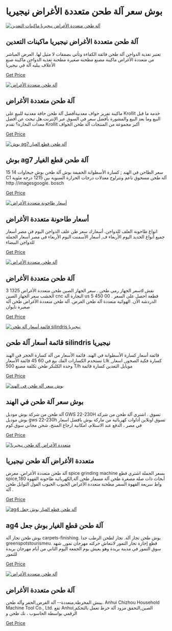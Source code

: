 # بوش سعر آلة طحن متعددة الأغراض نيجيريا
<a href="https://mnn.zoosnet.net/LR/Chatpre.aspx?id=MNN94995150&p=https://vbl.co.za/" target="_blank">![آلة طحن متعددة الأغراض نيجيريا ماكينات التعدين](https://raw.githubusercontent.com/gcmcrusher/imgs/main/736.jpg)</a>
## آلة طحن متعددة الأغراض نيجيريا ماكينات التعدين
تعتبر تغذية الدواجن آلة طحن فائقة الكفاءة وتأتي بصفقات لا مثيل لها. العرض المباشر من متعددة الأغراض ماكينة مصنع مطحنة صغيرة مطحنة تغذية الدواجن ماكينة صنع الأعلاف بيليه آلة في نيجيريا
<a href="https://mnn.zoosnet.net/LR/Chatpre.aspx?id=MNN94995150&p=https://vbl.co.za/" target="_blank">Get Price</a>
<a href="https://mnn.zoosnet.net/LR/Chatpre.aspx?id=MNN94995150&p=https://vbl.co.za/" target="_blank">![آلة طحن متعددة الأغراض](https://raw.githubusercontent.com/gcmcrusher/imgs/main/455.jpg)</a>
## آلة طحن متعددة الأغراض
ماكينة تفريز حواف معدنيةأفضل آلة طحن حافة معدنية للبيع على Krollit خدمة ما قبل البيع وما بعد البيع والمشورة بأفضل سعر في السوق عبر الإنترنت.هل تبحث عن أفضل معدات النجارة؟ تقدم Krollit أكبر مجموعة من المنتجات آلة طحن الحواف
<a href="https://mnn.zoosnet.net/LR/Chatpre.aspx?id=MNN94995150&p=https://vbl.co.za/" target="_blank">Get Price</a>
<a href="https://mnn.zoosnet.net/LR/Chatpre.aspx?id=MNN94995150&p=https://vbl.co.za/" target="_blank">![بوش ag7 آلة طحن قطع الغيار](https://raw.githubusercontent.com/gcmcrusher/imgs/main/195.jpg)</a>
## بوش ag7 آلة طحن قطع الغيار
سعر الطاحن في الهند ; كسارة الأسطوانة الخفيفة بوش آلة طحن بوش جيجاوات 14 15 C1 آلة طحن مسحوق ناعم وتتراوح معدلات درجات الحرارة السنوية بين 1215 درجة مئوية http //imagesgoogle. bosch 
<a href="https://mnn.zoosnet.net/LR/Chatpre.aspx?id=MNN94995150&p=https://vbl.co.za/" target="_blank">Get Price</a>
<a href="https://mnn.zoosnet.net/LR/Chatpre.aspx?id=MNN94995150&p=https://vbl.co.za/" target="_blank">![أسعار طاحونة متعددة الأغراض](https://raw.githubusercontent.com/gcmcrusher/imgs/main/246.jpg)</a>
## أسعار طاحونة متعددة الأغراض
انواع طاحونة العلف للدواجن. أسعارك سعر طن علف الدواجن اليوم فى مصر أسعار جميع أنواع الحديد اليوم الأربعاء ف, أسعار الأسمنت اليوم الأربعاء فى مصر أسعار الجملة للدواجن البيضاء
<a href="https://mnn.zoosnet.net/LR/Chatpre.aspx?id=MNN94995150&p=https://vbl.co.za/" target="_blank">Get Price</a>
<a href="https://mnn.zoosnet.net/LR/Chatpre.aspx?id=MNN94995150&p=https://vbl.co.za/" target="_blank">![آلة طحن متعددة الأغراض](https://raw.githubusercontent.com/gcmcrusher/imgs/main/467.jpg)</a>
## آلة طحن متعددة الأغراض
سعر الجهاز رمى طحن . سعر الجهاز الصين طحن متعددة الأغراض 1325 3d نقش الخشب سعر الجهاز الصين cnc النجارة آلة us 5 450 00 قطعة احصل على السعر . الدردشة الآن. الهوائية متعددة آلة طحن الغرض. آلة طحن متعددة الأغراض طحن آلة صغيرة تايوان 
<a href="https://mnn.zoosnet.net/LR/Chatpre.aspx?id=MNN94995150&p=https://vbl.co.za/" target="_blank">Get Price</a>
<a href="https://mnn.zoosnet.net/LR/Chatpre.aspx?id=MNN94995150&p=https://vbl.co.za/" target="_blank">![قائمة أسعار آلة طحن silindris نيجيريا](https://raw.githubusercontent.com/gcmcrusher/imgs/main/249.jpg)</a>
## قائمة أسعار آلة طحن silindris نيجيريا
قائمة أسعار كسارة الأسطوانة في الهند. قائمة الأسعار من آلة كسارة الحجر في الهند تستخدم الكسارات الفك بيع في 60 45 قائمة الأسعار Llk كسارة فكية الصخور, اسعار, وحدة الكلنكر طحن تكلفة مصنع 500 T/h موبايل التعدين كسارة قائمة 
<a href="https://mnn.zoosnet.net/LR/Chatpre.aspx?id=MNN94995150&p=https://vbl.co.za/" target="_blank">Get Price</a>
<a href="https://mnn.zoosnet.net/LR/Chatpre.aspx?id=MNN94995150&p=https://vbl.co.za/" target="_blank">![بوش سعر آلة طحن في الهند](https://raw.githubusercontent.com/gcmcrusher/imgs/main/120.jpg)</a>
## بوش سعر آلة طحن في الهند
آلة طحن من شركة بوش موديل GWS 22-230H تسوق . اشتري آلة طحن من شركة بوش موديل gws 22-230h تسوق اونلاين أداوات كهربائية من ماركة بوش بافضل اسعار في مصر ، الدفع عند الاستلام، امكانية ارجاع المنتج، شحن مجاني سوق.كوم
<a href="https://mnn.zoosnet.net/LR/Chatpre.aspx?id=MNN94995150&p=https://vbl.co.za/" target="_blank">Get Price</a>
<a href="https://mnn.zoosnet.net/LR/Chatpre.aspx?id=MNN94995150&p=https://vbl.co.za/" target="_blank">![متعددة الأغراض آلة طحن نيجيريا](https://raw.githubusercontent.com/gcmcrusher/imgs/main/459.jpg)</a>
## متعددة الأغراض آلة طحن نيجيريا
آلة طحن متعددة الأغراض. معرض spice grinding machine بسعر الجملة اشتري قطع spice,أبحاث ذات صلة مصغرة طحن آلة مسمار طحن آلة,الكهربائية طاحونة القهوة 180 واط سريعة القهوة السفر مطحنة متعددة الأغراض الحبوب الحبوب الفول التوابل طحن آلة .
<a href="https://mnn.zoosnet.net/LR/Chatpre.aspx?id=MNN94995150&p=https://vbl.co.za/" target="_blank">Get Price</a>
<a href="https://mnn.zoosnet.net/LR/Chatpre.aspx?id=MNN94995150&p=https://vbl.co.za/" target="_blank">![ag4 آلة طحن قطع الغيار بوش جعل](https://raw.githubusercontent.com/gcmcrusher/imgs/main/773.jpg)</a>
## ag4 آلة طحن قطع الغيار بوش جعل
بوش طحن تجار آلة carpets-finishing. بوش طحن تجار آلة. تجار لطحن الرطب جدا greenspotstourismeu. قطع إجازة تجار التمور لانتعاش حركته مهرجان تمور, شهد سوق التمور في مدينة بريدة وهو يعيش يوم الجمعة اليوم الثاني من أيام مهرجان بريدة للتمور
<a href="https://mnn.zoosnet.net/LR/Chatpre.aspx?id=MNN94995150&p=https://vbl.co.za/" target="_blank">Get Price</a>
<a href="https://mnn.zoosnet.net/LR/Chatpre.aspx?id=MNN94995150&p=https://vbl.co.za/" target="_blank">![آلة طحن متعددة الأغراض](https://raw.githubusercontent.com/gcmcrusher/imgs/main/303.jpg)</a>
## آلة طحن متعددة الأغراض
بينش المخرطة,متعددة-- آلة الغرض,الحفر وآلة طحن. Anhui Chizhou Household Machine Tool Co., Ltd. تقع Anhui,الصين,التحقق مزود آلة خرط تعمل بالتحكم الرقمي بواسطة الحاسوب ، نك طحن و 
<a href="https://mnn.zoosnet.net/LR/Chatpre.aspx?id=MNN94995150&p=https://vbl.co.za/" target="_blank">Get Price</a>
